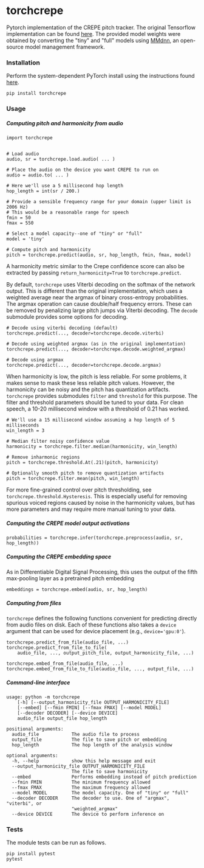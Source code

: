 # torchcrepe
Pytorch implementation of the CREPE pitch tracker. The original Tensorflow
implementation can be found [here](https://github.com/marl/crepe/). The
provided model weights were obtained by converting the "tiny" and "full" models
using [MMdnn](https://github.com/microsoft/MMdnn), an open-source model
management framework.


### Installation
Perform the system-dependent PyTorch install using the instructions found
[here](https://pytorch.org/).

`pip install torchcrepe`


### Usage

##### Computing pitch and harmonicity from audio


```
import torchcrepe


# Load audio
audio, sr = torchcrepe.load.audio( ... )

# Place the audio on the device you want CREPE to run on
audio = audio.to( ... )

# Here we'll use a 5 millisecond hop length
hop_length = int(sr / 200.)

# Provide a sensible frequency range for your domain (upper limit is 2006 Hz)
# This would be a reasonable range for speech
fmin = 50
fmax = 550

# Select a model capacity--one of "tiny" or "full"
model = 'tiny'

# Compute pitch and harmonicity
pitch = torchcrepe.predict(audio, sr, hop_length, fmin, fmax, model)
```

A harmonicity metric similar to the Crepe confidence score can also be
extracted by passing `return_harmonicity=True` to `torchcrepe.predict`.

By default, `torchcrepe` uses Viterbi decoding on the softmax of the network
output. This is different than the original implementation, which uses a
weighted average near the argmax of binary cross-entropy probabilities.
The argmax operation can cause double/half frequency errors. These can be
removed by penalizing large pitch jumps via Viterbi decoding. The `decode`
submodule provides some options for decoding.

```
# Decode using viterbi decoding (default)
torchcrepe.predict(..., decoder=torchcrepe.decode.viterbi)

# Decode using weighted argmax (as in the original implementation)
torchcrepe.predict(..., decoder=torchcrepe.decode.weighted_argmax)

# Decode using argmax
torchcrepe.predict(..., decoder=torchcrepe.decode.argmax)
```

When harmonicity is low, the pitch is less reliable. For some problems, it
makes sense to mask these less reliable pitch values. However, the harmonicity
can be noisy and the pitch has quantization artifacts. `torchcrepe` provides
submodules `filter` and `threshold` for this purpose. The filter and threshold
parameters should be tuned to your data. For clean speech, a 10-20 millisecond
window with a threshold of 0.21 has worked.

```
# We'll use a 15 millisecond window assuming a hop length of 5 milliseconds
win_length = 3

# Median filter noisy confidence value
harmonicity = torchcrepe.filter.median(harmonicity, win_length)

# Remove inharmonic regions
pitch = torchcrepe.threshold.At(.21)(pitch, harmonicity)

# Optionally smooth pitch to remove quantization artifacts
pitch = torchcrepe.filter.mean(pitch, win_length)
```

For more fine-grained control over pitch thresholding, see
`torchcrepe.threshold.Hysteresis`. This is especially useful for removing
spurious voiced regions caused by noise in the harmonicity values, but
has more parameters and may require more manual tuning to your data.


##### Computing the CREPE model output activations

```
probabilities = torchcrepe.infer(torchcrepe.preprocess(audio, sr, hop_length))
```


##### Computing the CREPE embedding space

As in Differentiable Digital Signal Processing, this uses the output of the
fifth max-pooling layer as a pretrained pitch embedding

```
embeddings = torchcrepe.embed(audio, sr, hop_length)
```

##### Computing from files

`torchcrepe` defines the following functions convenient for predicting
directly from audio files on disk. Each of these functions also takes
a `device` argument that can be used for device placement (e.g.,
`device='gpu:0'`).

```
torchcrepe.predict_from_file(audio_file, ...)
torchcrepe.predict_from_file_to_file(
    audio_file, ..., output_pitch_file, output_harmonicity_file, ...)

torchcrepe.embed_from_file(audio_file, ...)
torchcrepe.embed_from_file_to_file(audio_file, ..., output_file, ...)
```

##### Command-line interface

```
usage: python -m torchcrepe
    [-h] [--output_harmonicity_file OUTPUT_HARMONICITY_FILE]
    [--embed] [--fmin FMIN] [--fmax FMAX] [--model MODEL]
    [--decoder DECODER] [--device DEVICE]
    audio_file output_file hop_length

positional arguments:
  audio_file            The audio file to process
  output_file           The file to save pitch or embedding
  hop_length            The hop length of the analysis window

optional arguments:
  -h, --help            show this help message and exit
  --output_harmonicity_file OUTPUT_HARMONICITY_FILE
                        The file to save harmonicity
  --embed               Performs embedding instead of pitch prediction
  --fmin FMIN           The minimum frequency allowed
  --fmax FMAX           The maximum frequency allowed
  --model MODEL         The model capacity. One of "tiny" or "full"
  --decoder DECODER     The decoder to use. One of "argmax", "viterbi", or
                        "weighted_argmax"
  --device DEVICE       The device to perform inference on
```


### Tests

The module tests can be run as follows.

```
pip install pytest
pytest
```
